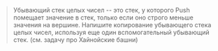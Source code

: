 >Убывающий стек целых чисел -- это стек, у которого Push помещает значение в стек, только если оно строго меньше значения на вершине. Напишите копирование убывающего стека целых чисел, используя еще один вспомогательный убывающий стек. (см. задачу про Хайнойские башни)